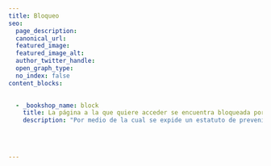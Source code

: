 ```yaml
---
title: Bloqueo
seo:
  page_description:
  canonical_url:
  featured_image:
  featured_image_alt:
  author_twitter_handle:
  open_graph_type:
  no_index: false
content_blocks:
  

  - _bookshop_name: block
    title: La página a la que quiere acceder se encuentra bloqueada por disposición del Ministerio de las Tecnologías de la Información y las Comunicaciones, en cumplimiento de la Ley 679 de 2001, publicada en el diario oficial No. 44.509 de 4 de agosto de 2001
    description: "Por medio de la cual se expide un estatuto de prevenir y contrarrestar la explotación, la pornografía y el turismo sexual con menores, en desarrollo del artículo 44 de la Constitución."

        

        
---
```

